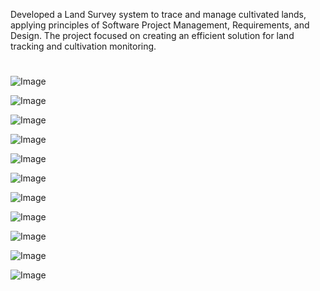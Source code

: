 Developed a Land Survey system to trace and manage cultivated lands, applying principles of Software Project
Management, Requirements, and Design. The project focused on creating an efficient solution for land tracking
and cultivation monitoring.

# # 

![Image](https://github.com/user-attachments/assets/485306d3-1a7d-4cb5-b2b4-17942328e505)

![Image](https://github.com/user-attachments/assets/4a734c07-868f-4e5d-ae7f-442dedd32f7a)

![Image](https://github.com/user-attachments/assets/8f6f9cbf-d60c-46b5-b6ea-8b4a5bf414a7)

![Image](https://github.com/user-attachments/assets/53c93efd-9d0c-4705-b7fb-3e7b52897849)

![Image](https://github.com/user-attachments/assets/abec3f66-a470-4d22-88bb-c93fd6bb7f44)

![Image](https://github.com/user-attachments/assets/de915f23-98a9-4803-b1e1-719f1f79e399)

![Image](https://github.com/user-attachments/assets/230012d6-47e4-430a-9d5f-98680383fd59)

![Image](https://github.com/user-attachments/assets/e25576ec-9d11-4985-ae3c-ff0b3ed50f3b)

![Image](https://github.com/user-attachments/assets/2754fe5e-55e8-4aa2-8a1c-a0902e9a9fbe)

![Image](https://github.com/user-attachments/assets/e0e0f971-c27a-40bc-a03f-410f47f55929)

![Image](https://github.com/user-attachments/assets/df220bed-3916-4a0e-82af-28f42fc01704)
